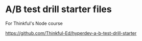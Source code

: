 # A/B test drill starter files

For Thinkful's Node course

https://github.com/Thinkful-Ed/hyperdev-a-b-test-drill-starter

